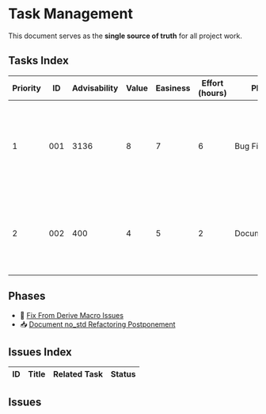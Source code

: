 # Task Management

This document serves as the **single source of truth** for all project work.

## Tasks Index

| Priority | ID  | Advisability | Value | Easiness | Effort (hours) | Phase | Status | Task | Description |
|----------|-----|--------------|-------|----------|----------------|-------|--------|------|-------------|
| 1 | 001 | 3136 | 8 | 7 | 6 | Bug Fix | 🔄 (Planned) | [Fix From Derive Macro Issues](001_fix_from_derive_macro.md) | Fix compilation errors and type mismatches in the From derive macro in derive_tools |
| 2 | 002 | 400 | 4 | 5 | 2 | Documentation | 📥 (Backlog) | [Document no_std Refactoring Postponement](backlog/002_postpone_no_std_refactoring.md) | Document decision to postpone no_std refactoring for pth and error_tools crates |

## Phases

*   🔄 [Fix From Derive Macro Issues](001_fix_from_derive_macro.md)
*   📥 [Document no_std Refactoring Postponement](backlog/002_postpone_no_std_refactoring.md)

## Issues Index

| ID | Title | Related Task | Status |
|----|-------|--------------|--------|

## Issues